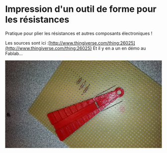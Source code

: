 # Impression d'un outil de forme pour les résistances

 Pratique pour plier les résistances et autres composants électroniques !

Les sources sont ici :[http://www.thingiverse.com/thing:26025](http://www.thingiverse.com/thing:26025) Et il y en a un en démo au Fablab...

![](../.gitbook/assets/image%20%287%29.png)

